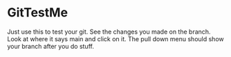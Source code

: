 # GitTestMe
Just use this to test your git. See the changes you made on the branch. Look at where it says main and click on it. The pull down menu should show your branch after you do stuff.

